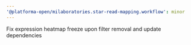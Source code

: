 ```yaml
---
'@platforma-open/milaboratories.star-read-mapping.workflow': minor
---
```


Fix expression heatmap freeze upon filter removal and update dependencies
